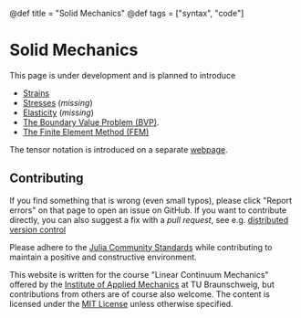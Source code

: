 @def title = "Solid Mechanics"
@def tags = ["syntax", "code"]

# Solid Mechanics
This page is under development and is planned to introduce

* [Strains](/Strain)
* [Stresses](/Stresses) (*missing*)
* [Elasticity](/Elasticity) (*missing*)
* [The Boundary Value Problem (BVP)](/BoundaryValueProblem).
* [The Finite Element Method (FEM)](/FiniteElements)

The tensor notation is introduced on a separate [webpage](https://knutam.github.io/tensors/). 


## Contributing
If you find something that is wrong (even small typos), please click "Report errors" on that page to open an issue on GitHub. If you want to contribute directly, you can also suggest a fix with a *pull request*, see e.g. [distributed version control](https://coderefinery.github.io/git-collaborative/)

Please adhere to the [Julia Community Standards](https://julialang.org/community/standards/) while contributing to maintain a positive and constructive environment.

This website is written for the course "Linear Continuum Mechanics" offered by the [Institute of Applied Mechanics](https://tu-bs.de/iam) at TU Braunschweig, but contributions from others are of course also welcome. The content is licensed under the [MIT License](/page_license) unless otherwise specified.